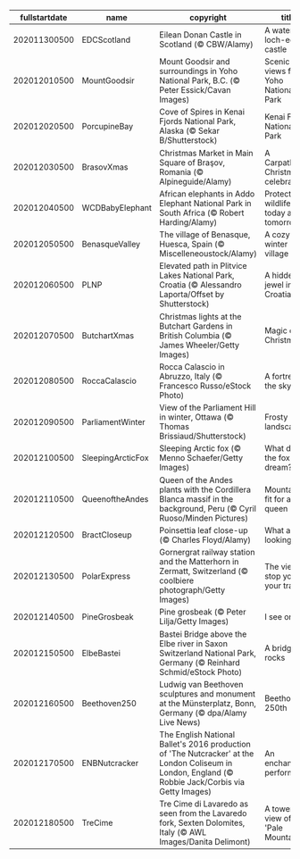 |fullstartdate|name|copyright|title|image|
|--|--|--|--|--|
202011300500|EDCScotland|Eilean Donan Castle in Scotland (© CBW/Alamy)|A water loch-ed castle|![](/en-CA/2020/12/202011300500EDCScotland.jpg)|
202012010500|MountGoodsir|Mount Goodsir and surroundings in Yoho National Park, B.C. (© Peter Essick/Cavan Images)|Scenic views from Yoho National Park|![](/en-CA/2020/12/202012010500MountGoodsir.jpg)|
202012020500|PorcupineBay|Cove of Spires in Kenai Fjords National Park, Alaska (© Sekar B/Shutterstock)|Kenai Fjords National Park|![](/en-CA/2020/12/202012020500PorcupineBay.jpg)|
202012030500|BrasovXmas|Christmas Market in Main Square of Braşov, Romania (© Alpineguide/Alamy)|A Carpathian Christmas celebration|![](/en-CA/2020/12/202012030500BrasovXmas.jpg)|
202012040500|WCDBabyElephant|African elephants in Addo Elephant National Park in South Africa (© Robert Harding/Alamy)|Protecting wildlife today and tomorrow|![](/en-CA/2020/12/202012040500WCDBabyElephant.jpg)|
202012050500|BenasqueValley|The village of Benasque, Huesca, Spain (© Miscelleneoustock/Alamy)|A cozy winter village|![](/en-CA/2020/12/202012050500BenasqueValley.jpg)|
202012060500|PLNP|Elevated path in Plitvice Lakes National Park, Croatia (© Alessandro Laporta/Offset by Shutterstock)|A hidden jewel in Croatia|![](/en-CA/2020/12/202012060500PLNP.jpg)|
202012070500|ButchartXmas|Christmas lights at the Butchart Gardens in British Columbia (© James Wheeler/Getty Images)|Magic of Christmas|![](/en-CA/2020/12/202012070500ButchartXmas.jpg)|
202012080500|RoccaCalascio|Rocca Calascio in Abruzzo, Italy (© Francesco Russo/eStock Photo)|A fortress in the sky|![](/en-CA/2020/12/202012080500RoccaCalascio.jpg)|
202012090500|ParliamentWinter|View of the Parliament Hill in winter, Ottawa (© Thomas Brissiaud/Shutterstock)|Frosty landscapes|![](/en-CA/2020/12/202012090500ParliamentWinter.jpg)|
202012100500|SleepingArcticFox|Sleeping Arctic fox (© Menno Schaefer/Getty Images)|What does the fox dream?|![](/en-CA/2020/12/202012100500SleepingArcticFox.jpg)|
202012110500|QueenoftheAndes|Queen of the Andes plants with the Cordillera Blanca massif in the background, Peru (© Cyril Ruoso/Minden Pictures)|Mountains fit for a queen|![](/en-CA/2020/12/202012110500QueenoftheAndes.jpg)|
202012120500|BractCloseup|Poinsettia leaf close-up (© Charles Floyd/Alamy)|What are we looking at?|![](/en-CA/2020/12/202012120500BractCloseup.jpg)|
202012130500|PolarExpress|Gornergrat railway station and the Matterhorn in Zermatt, Switzerland (© coolbiere photograph/Getty Images)|The view will stop you in your tracks|![](/en-CA/2020/12/202012130500PolarExpress.jpg)|
202012140500|PineGrosbeak|Pine grosbeak (© Peter Lilja/Getty Images)|I see one!|![](/en-CA/2020/12/202012140500PineGrosbeak.jpg)|
202012150500|ElbeBastei|Bastei Bridge above the Elbe river in Saxon Switzerland National Park, Germany (© Reinhard Schmid/eStock Photo)|A bridge that rocks|![](/en-CA/2020/12/202012150500ElbeBastei.jpg)|
202012160500|Beethoven250|Ludwig van Beethoven sculptures and monument at the Münsterplatz, Bonn, Germany (© dpa/Alamy Live News)|Beethoven's 250th|![](/en-CA/2020/12/202012160500Beethoven250.jpg)|
202012170500|ENBNutcracker|The English National Ballet's 2016 production of 'The Nutcracker' at the London Coliseum in London, England (© Robbie Jack/Corbis via Getty Images)|An enchanting performance|![](/en-CA/2020/12/202012170500ENBNutcracker.jpg)|
202012180500|TreCime|Tre Cime di Lavaredo as seen from the Lavaredo fork, Sexten Dolomites, Italy (© AWL Images/Danita Delimont)|A towering view of the 'Pale Mountains'|![](/en-CA/2020/12/202012180500TreCime.jpg)|
